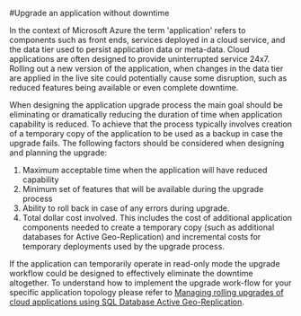 <properties 
   pageTitle="SQL Database Business Continuity during Application Upgrade" 
   description="This section provides guidance for preventing downtime during an application upgrade." 
   services="sql-database"
   documentationCenter="" 
   authors="carlrabeler" 
   manager="jhubbard" 
   editor="monicar"/>

<tags
   ms.service="sql-database"
   ms.devlang="NA"
   ms.topic="article"
   ms.tgt_pltfrm="NA"
   ms.workload="data-management" 
   ms.date="05/27/2016"
   ms.author="carlrab"/>

#Upgrade an application without downtime

In the context of Microsoft Azure the term 'application' refers to components such as front ends, services deployed in a cloud service, and the data tier used to persist application data or meta-data. Cloud applications are often designed to provide uninterrupted service 24x7. Rolling out a new version of the application, when changes in the data tier are applied in the live site could potentially cause some disruption, such as reduced features being available or even complete downtime. 

When designing the application upgrade process the main goal should be eliminating or dramatically reducing the duration of time when application capability is reduced. To achieve that the process typically involves creation of a temporary copy of the application to be used as a backup in case the upgrade fails. The following  factors should be considered when designing and planning the upgrade:

1.	Maximum acceptable time when the application will have reduced capability 
2.	Minimum set of features that will be available during the upgrade process
3.	Ability to roll back in case of any errors during upgrade.
4.	Total dollar cost involved.  This includes the cost of additional application components needed to create a temporary copy (such as additional databases for Active Geo-Replication) and incremental costs for temporary deployments used by the upgrade process. 

If the application can temporarily operate in read-only mode the upgrade workflow could be designed to effectively eliminate the downtime altogether. To understand how to implement the upgrade work-flow for your specific application topology please refer to [Managing rolling upgrades of cloud applications using SQL Database Active Geo-Replication](sql-database-manage-application-rolling-upgrade.md).
 
 
 
